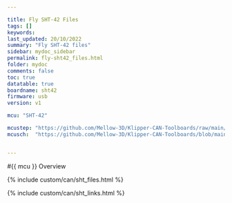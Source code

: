 ```yaml
---

title: Fly SHT-42 Files
tags: []
keywords: 
last_updated: 20/10/2022
summary: "Fly SHT-42 files"
sidebar: mydoc_sidebar
permalink: fly-sht42_files.html
folder: mydoc
comments: false
toc: true
datatable: true
boardname: sht42
firmware: usb
version: v1

mcu: "SHT-42"

mcustep: "https://github.com/Mellow-3D/Klipper-CAN-Toolboards/raw/main/FLY-SHT42/STEP%20File/42CAN.step"
mcusch:  "https://github.com/Mellow-3D/Klipper-CAN-Toolboards/blob/main/Schematic_36-42%20Klipper%20CAN%20Boards_2022-04-14.pdf"


---
```


#{{ mcu }} Overview

{% include custom/can/sht_files.html %}

{% include custom/can/sht_links.html %}



